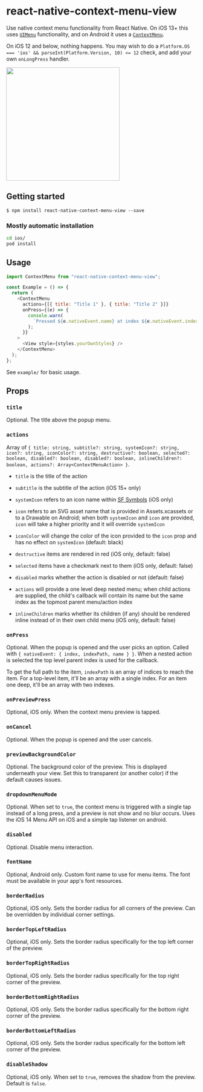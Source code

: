 # react-native-context-menu-view

Use native context menu functionality from React Native. On iOS 13+ this uses [`UIMenu`](https://developer.apple.com/documentation/uikit/uimenu) functionality, and on Android it uses a [`ContextMenu`](https://developer.android.com/reference/android/view/ContextMenu).

On iOS 12 and below, nothing happens. You may wish to do a `Platform.OS === 'ios' && parseInt(Platform.Version, 10) <= 12` check, and add your own `onLongPress` handler.

<img src="./assets/context-menu-ios.gif" width="300">

## Getting started

`$ npm install react-native-context-menu-view --save`

### Mostly automatic installation

```bash
cd ios/
pod install
```

## Usage

```javascript
import ContextMenu from "react-native-context-menu-view";

const Example = () => {
  return (
    <ContextMenu
      actions={[{ title: "Title 1" }, { title: "Title 2" }]}
      onPress={(e) => {
        console.warn(
          `Pressed ${e.nativeEvent.name} at index ${e.nativeEvent.index}`
        );
      }}
    >
      <View style={styles.yourOwnStyles} />
    </ContextMenu>
  );
};
```

See `example/` for basic usage.

## Props

### `title`

Optional. The title above the popup menu.

### `actions`

Array of `{ title: string, subtitle?: string, systemIcon?: string, icon?: string, iconColor?: string, destructive?: boolean, selected?: boolean, disabled?: boolean, disabled?: boolean, inlineChildren?: boolean, actions?: Array<ContextMenuAction> }`.

- `title` is the title of the action

- `subtitle` is the subtitle of the action (iOS 15+ only)

- `systemIcon` refers to an icon name within [SF Symbols](https://developer.apple.com/design/human-interface-guidelines/sf-symbols/overview/) (iOS only)

- `icon` refers to an SVG asset name that is provided in Assets.xcassets or to a Drawable on Android; when both `systemIcon` and `icon` are provided, `icon` will take a higher priority and it will override `systemIcon`

- `iconColor` will change the color of the icon provided to the `icon` prop and has no effect on `systemIcon` (default: black)

- `destructive` items are rendered in red (iOS only, default: false)

- `selected` items have a checkmark next to them (iOS only, default: false)

- `disabled` marks whether the action is disabled or not (default: false)

- `actions` will provide a one level deep nested menu; when child actions are supplied, the child's callback will contain its name but the same index as the topmost parent menu/action index

- `inlineChildren` marks whether its children (if any) should be rendered inline instead of in their own child menu (iOS only, default: false)

### `onPress`

Optional. When the popup is opened and the user picks an option. Called with `{ nativeEvent: { index, indexPath, name } }`. When a nested action is selected the top level parent index is used for the callback.

To get the full path to the item, `indexPath` is an array of indices to reach the item. For a top-level item, it'll be an array with a single index. For an item one deep, it'll be an array with two indexes.

### `onPreviewPress`

Optional, iOS only. When the context menu preview is tapped.

### `onCancel`

Optional. When the popup is opened and the user cancels.

### `previewBackgroundColor`

Optional. The background color of the preview. This is displayed underneath your view. Set this to transparent (or another color) if the default causes issues.

### `dropdownMenuMode`

Optional. When set to `true`, the context menu is triggered with a single tap instead of a long press, and a preview is not show and no blur occurs. Uses the iOS 14 Menu API on iOS and a simple tap listener on android.

### `disabled`

Optional. Disable menu interaction.

### `fontName`
Optional, Android only. Custom font name to use for menu items. The font must be available in your app's font resources.

### `borderRadius`
Optional, iOS only. Sets the border radius for all corners of the preview. Can be overridden by individual corner settings.

### `borderTopLeftRadius`
Optional, iOS only. Sets the border radius specifically for the top left corner of the preview.

### `borderTopRightRadius`
Optional, iOS only. Sets the border radius specifically for the top right corner of the preview.

### `borderBottomRightRadius`
Optional, iOS only. Sets the border radius specifically for the bottom right corner of the preview.

### `borderBottomLeftRadius`
Optional, iOS only. Sets the border radius specifically for the bottom left corner of the preview.

### `disableShadow`
Optional, iOS only. When set to `true`, removes the shadow from the preview. Default is `false`.
